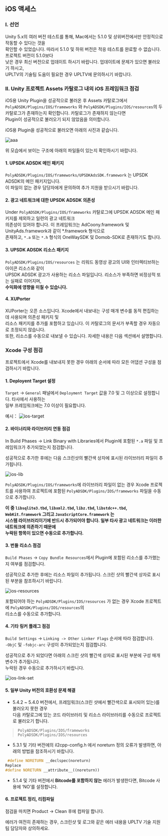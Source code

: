 ## iOS 액세스

### I. 선언

Unity 5.x의 여러 버전 테스트를 통해, Mac에서는 5.1.0 및 상위버전에서만 안정적으로 작동할 수 있다는 것을 <br />
확인할 수 있었습니다. 따라서 5.1.0 및 하위 버전은 적응 테스트를 완료할 수 없습니다. 프로젝트 버전이 5.1.0보다 <br />
낮은 경우 최신 버전으로 업데이트 하시기 바랍니다. 업데이트에 문제가 있으면 불러오기 하시고, <br />
UPLTV의 기술팀 도움이 필요한 경우 UPLTV에 문의하시기 바랍니다.

### II. Unity 프로젝트 Assets 카탈로그 내의 iOS 프레임워크 점검

iOS용 Unity Plugin을 성공적으로 불러온 후 Assets 카탈로그에서 `PolyADSDK/Plugins/IOS/frameworks` 와 `PolyADSDK/Plugins/IOS/resources`의 두 카탈로그가 존재하는지 확인합니다. 카탈로그가 존재하지 않는다면 <br />
Plugin이 성공적으로 불러오기 되지 않았음을 의미합니다.

iOS용 Plugin을 성공적으로 불러오면 아래의 사진과 같습니다.

![aaa](http://docc.upltv.com/uploads/201805/5af573a34f61b_5af573a3.png "aaa")

위 모습에서 보이는 구조에 아래의 파일들이 있는지 확인하시기 바랍니다.

#### 1. UPSDK ADSDK 메인 패키지

`PolyADSDK/Plugins/IOS/frameworks/UPSDKAdsSDK.framework` 는 UPSDK ADSDK의 메인 패키지입니다. <br />
이 파일이 없는 경우 담당자에게 문의하여 추가 지원을 받으시기 바랍니다.

#### 2. 광고 네트워크에 대한 UPSDK ADSDK 의존성

Under `PolyADSDK/Plugins/IOS/frameworks` 카탈로그에 UPSDK ADSDK 메인 패키지를 제외하고 일련의 광고 네트워크 <br />
의존성이 있어야 합니다. 이 프레임워크는 AdCoony.framework 및 UnityAds.framework과 같이 *.framework 형식으로 <br />
존재하고, `*.a` 또는 `*.h` 형식의 OneWaySDK 및 Domob-SDK로 존재하기도 합니다.

#### 3. UPSDK ADSDK 리소스 패키지

`PolyADSDK/Plugins/IOS/resources` 는 리워드 동영상 광고의 UI와 인터렉티브하는 아이콘 리소스와 같이 <br />
UPSDK ADSDK 광고가 사용하는 리소스 파일입니다. 리소스가 부족하면 비정상적 또는 실패로 이어지며, <br />
**수익화에 영향을 미칠 수 있습니다.**

#### 4. XUPorter

XUPorter는 오픈 소스입니다. Xcode에서 내보내는 구성 매개 변수를 동적 편집하는 데 사용되며 의존성 패키지 및 <br />
리소스 패키지를 추가를 포함하고 있습니다. 이 카탈로그의 문서가 부족할 경우 자동으로 조정되지 않습니다. <br />
또한, 리소스를 수동으로 내보낼 수 있습니다. 자세한 내용은 다음 섹션에서 설명합니다.

### Xcode 구성 점검

프로젝트에서 Xcode를 내보내지 못한 경우 아래의 순서에 따라 모든 어댑션 구성을 점검하시기 바랍니다.

#### 1. Deployent Target 설정

`Target` -> `General` 패널에서 `Deployment Target` 값을 7.0 및 그 이상으로 설정합니다. 타사에서 사용하는 <br />
일부 프레임워크에는 7.0 이상이 필요합니다.

예시：
![ios-target](http://docc.upltv.com/uploads/201706/59535d81cf339_59535d81.png "ios-target")

#### 2. 바이너리와 라이브러리 연동 점검

In Build Phases -> Link Binary with Libraries에서 Plugin에 포함된 `*.a` 파일 및 프레임워크가 추가되었는지 점검합니다.

성공적으로 추가한 후에는 다음 스크린샷의 빨간색 상자에 표시된 라이브러리 파일이 추가됩니다.

![ios-lib](http://docc.upltv.com/uploads/201706/595361be1b87e_595361be.png "ios-lib")

`PolyADSDK/Plugins/IOS/frameworks`에 라이브러리 파일이 없는 경우 Xcode 프로젝트를 사용하여 프로젝트에 포함된 `PolyADSDK/Plugins/IOS/frameworks` 파일을 수동으로 추가합니다.

**이 중
`libsqlite3.tbd`, `libxml2.tbd`, `libz.tbd`, `libstdc++.tbd`, `WebKit.framework` 그리고 `JavaScriptCore.framework` 는 <br />
시스템 라이브러리이기에 반드시 추가되어야 합니다. 일부 타사 광고 네트워크는 이러한 네트워크에 의존하기 때문에 <br />
누락된 항목이 있으면 수동으로 추가합니다.**

#### 3. 번들 리소스 점검

`Build Phases` -> `Copy Bundle Resources`에서 Plugin에 포함된 리소스를 추가했는지 여부를 점검합니다.

성공적으로 추가한 후에는 리소스 파일이 추가됩니다. 스크린 샷의 빨간색 상자로 표시된 부분을 참조하시기 바랍니다.

![ios-resources](http://docc.upltv.com/uploads/201706/59536339b4e91_59536339.png "ios-resources")

포함되어야 하는 `PolyADSDK/Plugins/IOS/resources` 가 없는 경우 Xcode 프로젝트에 `PolyADSDK/Plugins/IOS/resources`의 <br />
리소스를 수동으로 추가합니다.

#### 4. 기타 링커 플래그 점검
`Build Settings` -> `Linking -> Other Linker Flags` 순서에 따라 점검합니다. <br />
`-ObjC` 및 `-fobjc-arc` 구성이 추가되었는지 점검합니다.

성공적으로 추가 되었다면 아래의 스크린 샷의 빨간색 상자로 표시된 부분에 구성 매개 변수가 추가됩니다. <br />
누락된 경우 수동으로 추가하시기 바랍니다.

![ios-link-set](http://docc.upltv.com/uploads/201706/59536443253fc_59536443.png "ios-link-set")

#### 5. 일부 Unity 버전의 호환성 문제 해결

- 5.4.2 ~ 5.4.0 버전에서, 프레임워크(스크린 샷에서 빨간색으로 표시되어 있는)를 불러오지 못한 경우 <br />
다음 카탈로그에 있는 코드 라이브러리 및 리소스 라이브러리를 수동으로 프로젝트로 불러오기 합니다.

> `PolyADSDK/Plugins/IOS/frameworks` <br />
`PolyADSDK/Plugins/IOS/resources`

- 5.3.1 및 기타 버전에의 il2cpp-config.h 에서 noreturn 정의 오류가 발생하면, 아래의 방법을 참조하시기 바랍니다.

```cpp
 #define NORETURN __declspec(noreturn)
Replace
#define NORETURN __attribute__((noreturn))
```
- 5.1.4 및 기타 버전에서 **Bitcode를 포함하지 않는**  에러가 발생한다면, Bitcode 사용에 ‘NO’를 설정합니다.

#### 6. 프로젝트 정리, 리컴파일

점검을 마치면 Product -> Clean 후에 컴파일 합니다.

에러가 여전히 존재하는 경우, 스크린샷 및 로그와 같은 에러 내용을 UPLTV 기술 지원팀 담당자와 상의하세요.
